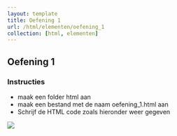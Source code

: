 ```yaml
---
layout: template
title: Oefening 1
url: /html/elementen/oefening_1
collection: [html, elementen]
---
```


## Oefening 1

<div class="highlight">
    <h3>Instructies</h3>
    <ul>
        <li>maak een folder html aan</li>
        <li>maak een bestand met de naam oefening_1.html aan</li>
        <li>Schrijf de HTML code zoals hieronder weer gegeven</li>
    </ul>
</div>

<img class="shadow center" src="{{ '/html/elementen/images/oefening_1.png' | relative_url}}" />